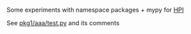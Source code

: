Some experiments with namespace packages + mypy for [HPI](https://github.com/karlicoss/HPI/issues/102)

See [pkg1/aaa/test.py](pkg1/aaa/test.py) and its comments
